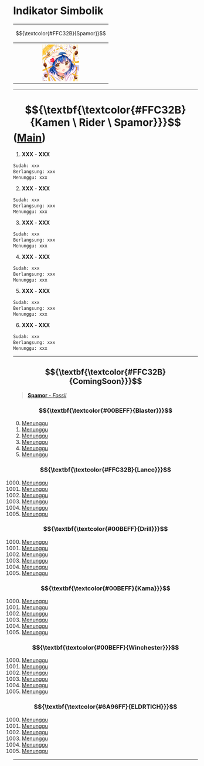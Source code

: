 # Indikator Simbolik
<div align="center">
<table style="margin-left: auto; margin-right: auto;"><tr>
  <td><p align="center">
    $${\textcolor{#FFC32B}{Spamor}}$$
  </p></td></tr><tr><th>
    <img src="https://github.com/Minecube1510/s4mpl3_m3m0ry/blob/main/B1-Main_Images_Storage/B1.001-BTC_Symbols/b02_SJL.png", width="100">
  </th></tr>
</table>
</div>

---
# $${\textbf{\textcolor{#FFC32B}{Kamen \ Rider \ Spamor}}}$$ ([Main](https://github.com/Minecube1510/s4mpl3_m3m0ry/tree/main/A1-Main_Samples_Abouts/a2_B002-KR_Spamor))

1. **XXX** - **XXX**
```
Sudah: xxx
Berlangsung: xxx
Menunggu: xxx
```
2. **XXX** - **XXX**
```
Sudah: xxx
Berlangsung: xxx
Menunggu: xxx
```
3. **XXX** - **XXX**
```
Sudah: xxx
Berlangsung: xxx
Menunggu: xxx
```
4. **XXX** - **XXX**
```
Sudah: xxx
Berlangsung: xxx
Menunggu: xxx
```
5. **XXX** - **XXX**
```
Sudah: xxx
Berlangsung: xxx
Menunggu: xxx
```
6. **XXX** - **XXX**
```
Sudah: xxx
Berlangsung: xxx
Menunggu: xxx
```

---
## $${\textbf{\textcolor{#FFC32B}{ComingSoon}}}$$
> [**Spamor** - *Fossil*](CS)

### $${\textbf{\textcolor{#00BEFF}{Blaster}}}$$
000. [Menunggu](CS)
000. [Menunggu](CS)
000. [Menunggu](CS)
000. [Menunggu](CS)
000. [Menunggu](CS)
000. [Menunggu](CS)

### $${\textbf{\textcolor{#FFC32B}{Lance}}}$$
1000. [Menunggu](CS)
1000. [Menunggu](CS)
1000. [Menunggu](CS)
1000. [Menunggu](CS)
1000. [Menunggu](CS)
1000. [Menunggu](CS)

### $${\textbf{\textcolor{#00BEFF}{Drill}}}$$
1000. [Menunggu](CS)
1000. [Menunggu](CS)
1000. [Menunggu](CS)
1000. [Menunggu](CS)
1000. [Menunggu](CS)
1000. [Menunggu](CS)

### $${\textbf{\textcolor{#00BEFF}{Kama}}}$$
1000. [Menunggu](CS)
1000. [Menunggu](CS)
1000. [Menunggu](CS)
1000. [Menunggu](CS)
1000. [Menunggu](CS)
1000. [Menunggu](CS)

### $${\textbf{\textcolor{#00BEFF}{Winchester}}}$$
1000. [Menunggu](CS)
1000. [Menunggu](CS)
1000. [Menunggu](CS)
1000. [Menunggu](CS)
1000. [Menunggu](CS)
1000. [Menunggu](CS)

### $${\textbf{\textcolor{#6A96FF}{ELDRTICH}}}$$
1000. [Menunggu](CS)
1000. [Menunggu](CS)
1000. [Menunggu](CS)
1000. [Menunggu](CS)
1000. [Menunggu](CS)
1000. [Menunggu](CS)
---
